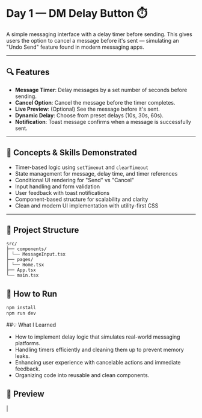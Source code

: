 # Day 1 — DM Delay Button ⏱️

A simple messaging interface with a delay timer before sending. This gives users the option to cancel a message before it's sent — simulating an "Undo Send" feature found in modern messaging apps.

---

## 🔍 Features

- **Message Timer**: Delay messages by a set number of seconds before sending.
- **Cancel Option**: Cancel the message before the timer completes.
- **Live Preview**: (Optional) See the message before it's sent.
- **Dynamic Delay**: Choose from preset delays (10s, 30s, 60s).
- **Notification**: Toast message confirms when a message is successfully sent.

---

## 🧠 Concepts & Skills Demonstrated

- Timer-based logic using `setTimeout` and `clearTimeout`
- State management for message, delay time, and timer references
- Conditional UI rendering for "Send" vs "Cancel"
- Input handling and form validation
- User feedback with toast notifications
- Component-based structure for scalability and clarity
- Clean and modern UI implementation with utility-first CSS

---

## 📂 Project Structure

```
src/
├── components/
│ └── MessageInput.tsx
├── pages/
│ └── Home.tsx
├── App.tsx
└── main.tsx
```

## 🚀 How to Run

```bash
npm install
npm run dev
```

##💡 What I Learned
- How to implement delay logic that simulates real-world messaging platforms.
- Handling timers efficiently and cleaning them up to prevent memory leaks.
- Enhancing user experience with cancelable actions and immediate feedback.
- Organizing code into reusable and clean components.

## 📸 Preview
| 

